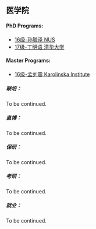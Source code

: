 ## 医学院

#### PhD Programs:

* [16级-孙毓泽 NUS]([SG]-16-sunyuze)
* [17级-丁明语 清华大学]([CN]-17-dingmingyu)

#### Master Programs:

* [16级-孟刘震 Karolinska Institute]([SE]-16-mengliuzhen)

##### 联培：

To be continued.

##### 直博：

To be continued.

##### 保研：

To be continued.

##### 考研：

To be continued.

##### 就业：

To be continued.
